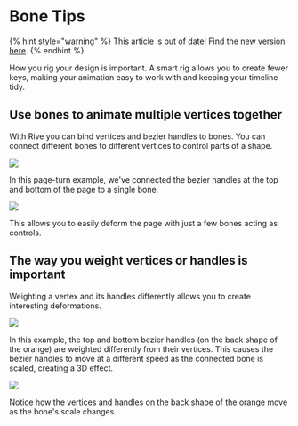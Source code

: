 # Bone Tips

{% hint style="warning" %}
This article is out of date! Find the [new version here](https://rive.app/community/doc/bone-tips/docJsBjzcTNQ).
{% endhint %}

How you rig your design is important. A smart rig allows you to create fewer keys, making your animation easy to work with and keeping your timeline tidy.

## Use bones to animate multiple vertices together

With Rive you can bind vertices and bezier handles to bones. You can connect different bones to different vertices to control parts of a shape.

![](../../../.gitbook/assets/use\_bones\_3.png)

In this page-turn example, we've connected the bezier handles at the top and bottom of the page to a single bone.

![](../../../.gitbook/assets/uso\_bones\_4.gif)

This allows you to easily deform the page with just a few bones acting as controls.

## The way you weight vertices or handles is important

Weighting a vertex and its handles differently allows you to create interesting deformations.

![](../../../.gitbook/assets/uso\_bones\_5.gif)

In this example, the top and bottom bezier handles (on the back shape of the orange) are weighted differently from their vertices. This causes the bezier handles to move at a different speed as the connected bone is scaled, creating a 3D effect.

![](../../../.gitbook/assets/uso\_bones\_6.gif)

Notice how the vertices and handles on the back shape of the orange move as the bone's scale changes.
